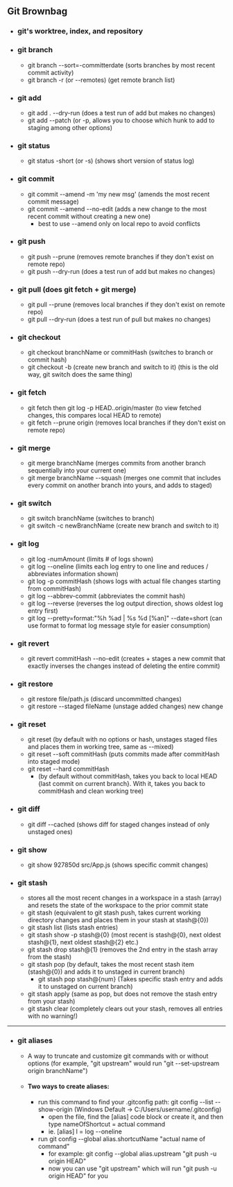 ## Git Brownbag


- ### git's worktree, index, and repository
- ### git branch
  - git branch --sort=-committerdate (sorts branches by most recent commit activity)
  - git branch -r (or --remotes) (get remote branch list)
- ### git add
  - git add . --dry-run (does a test run of add but makes no changes)
  - git add --patch (or -p, allows you to choose which hunk to add to staging among other options)
- ### git status
  - git status -short (or -s) (shows short version of status log)
- ### git commit
  - git commit --amend -m 'my new msg' (amends the most recent commit message)
  - git commit --amend --no-edit (adds a new change to the most recent commit without creating a new one)
    - best to use --amend only on local repo to avoid conflicts
- ### git push 
  - git push --prune (removes remote branches if they don't exist on remote repo)
  - git push --dry-run (does a test run of add but makes no changes)
- ### git pull (does git fetch + git merge)
  - git pull --prune (removes local branches if they don't exist on remote repo)
  - git pull --dry-run (does a test run of pull but makes no changes)  
- ### git checkout
  - git checkout branchName or commitHash (switches to branch or commit hash)
  - git checkout -b (create new branch and switch to it) (this is the old way, git switch does the same thing)
- ### git fetch 
  - git fetch then git log -p HEAD..origin/master (to view fetched changes, this compares local HEAD to remote)
  - git fetch --prune origin (removes local branches if they don't exist on remote repo)
- ### git merge
  - git merge branchName (merges commits from another branch sequentially into your current one)
  - git merge branchName --squash (merges one commit that includes every commit on another branch into yours, and adds to staged)
- ### git switch
  - git switch branchName (switches to branch)
  - git switch -c newBranchName (create new branch and switch to it)
- ### git log
  - git log -numAmount (limits # of logs shown)
  - git log --oneline (limits each log entry to one line and reduces / abbreviates information shown)
  - git log -p commitHash (shows logs with actual file changes starting from commitHash)
  - git log --abbrev-commit (abbreviates the commit hash)
  - git log --reverse (reverses the log output direction, shows oldest log entry first)
  - git log --pretty=format:"%h %ad | %s %d [%an]" --date=short (can use format to format log message style for easier consumption)
- ### git revert
  - git revert commitHash --no-edit (creates + stages a new commit that exactly inverses the changes instead of deleting the entire commit)
- ### git restore
  - git restore file/path.js (discard uncommitted changes)
  - git restore --staged fileName (unstage added changes) new change
- ### git reset 
  - git reset (by default with no options or hash, unstages staged files and places them in working tree, same as --mixed) 
  - git reset --soft commitHash (puts commits made after commitHash into staged mode)
  - git reset --hard commitHash 
    - (by default without commitHash, takes you back to local HEAD {last commit on current branch}. With it, takes you back to commitHash and clean working tree)
- ### git diff 
  - git diff --cached (shows diff for staged changes instead of only unstaged ones)
- ### git show
  - git show 927850d src/App.js (shows specific commit changes)
- ### git stash
  - stores all the most recent changes in a workspace in a stash (array) and resets the state of the workspace to the prior commit state
  - git stash (equivalent to git stash push, takes current working directory changes and places them in your stash at stash@{0})
  - git stash list (lists stash entries) 
  - git stash show -p stash@{0} (most recent is stash@{0}, next oldest stash@{1}, next oldest stash@{2} etc.)
  - git stash drop stash@{1} (removes the 2nd entry in the stash array from the stash)
  - git stash pop (by default, takes the most recent stash item (stash@{0}) and adds it to unstaged in current branch) 
    - git stash pop stash@{num} (Takes specific stash entry and adds it to unstaged on current branch)
  - git stash apply (same as pop, but does not remove the stash entry from your stash)
  - git stash clear (completely clears out your stash, removes all entries with no warning!)
--------------------------------------------------------------------------------------------------------------------------------------------------

- ### git aliases
  - A way to truncate and customize git commands with or without options (for example, "git upstream" would run "git --set-upstream origin branchName")
  - #### Two ways to create aliases:
    - run this command to find your .gitconfig path: git config --list --show-origin (Windows Default -> C:/Users/username/.gitconfig)
      - open the file, find the [alias] code block or create it, and then type nameOfShortcut = actual command
      - ie. [alias] l = log --oneline
    - run git config --global alias.shortcutName "actual name of command" 
      - for example: git config --global alias.upstream "git push -u origin HEAD"
      - now you can use "git upstream" which will run "git push -u origin HEAD" for you  
